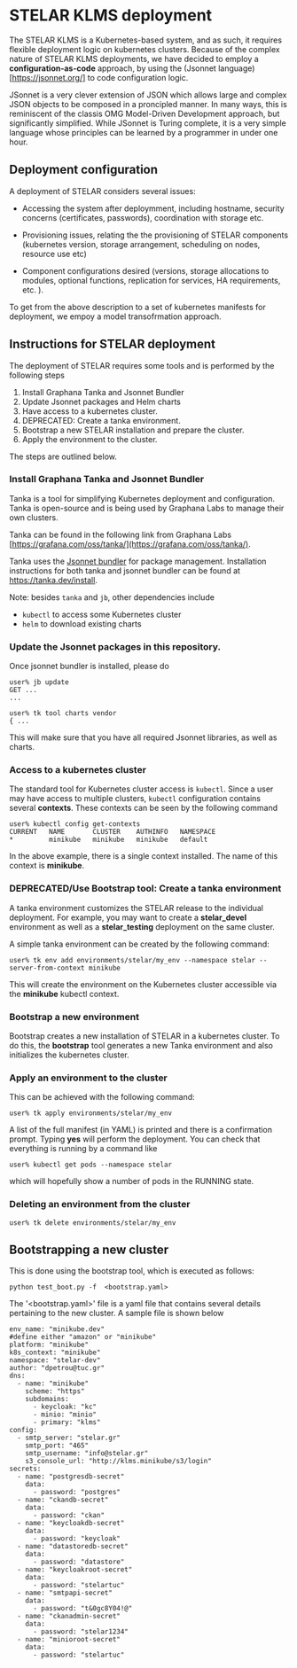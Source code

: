 # STELAR KLMS deployment


The STELAR KLMS is a Kubernetes-based system, and as such, it requires
flexible deployment logic on kubernetes clusters. 
Because of the complex nature of STELAR KLMS deployments,
we have decided to employ a **configuration-as-code** approach, by using the
(Jsonnet language)[https://jsonnet.org/] to code configuration logic.

JSonnet is a very clever extension of JSON which allows large and complex 
JSON objects to be composed in a proncipled manner. In many ways, this is reminiscent of the classis 
OMG Model-Driven Development approach, but significantly simplified.
While JSonnet is Turing complete, it is a very simple language whose principles can be 
learned by a programmer in under one hour.

## Deployment configuration

A deployment of STELAR considers several issues:

 - Accessing the system after deploymment, including
   hostname, security concerns (certificates, passwords),
   coordination with storage etc.

 - Provisioning issues, relating the the provisioning of 
   STELAR components (kubernetes version, storage arrangement,
   scheduling on nodes, resource use etc)

 - Component configurations desired (versions, storage 
   allocations to modules, optional functions, replication 
   for services, HA requirements, etc. ).


To get from the above description to a set of kubernetes manifests for deployment, we empoy a model transofrmation 
approach.


## Instructions for STELAR deployment

The deployment of STELAR requires some tools and is performed by the following steps

 1. Install Graphana Tanka and Jsonnet Bundler
 1. Update Jsonnet packages and Helm charts
 1. Have access to a kubernetes cluster.
 1. DEPRECATED: Create a tanka environment.
 1. Bootstrap a new STELAR installation and prepare the cluster.
 1. Apply the environment to the cluster.

The steps are outlined below.

### Install Graphana Tanka and Jsonnet Bundler

Tanka is a tool for simplifying Kubernetes deployment and 
configuration. Tanka is open-source and is being used by Graphana 
Labs to manage their own clusters.

Tanka can be found in the following link from Graphana Labs 
[https://grafana.com/oss/tanka/](https://grafana.com/oss/tanka/).

Tanka uses the [Jsonnet bundler](https://github.com/jsonnet-bundler/jsonnet-bundler) for 
package management. Installation instructions for both tanka and jsonnet bundler can be found at https://tanka.dev/install.

Note: besides `tanka` and `jb`, other dependencies include 
 - `kubectl` to access some Kubernetes cluster
 - `helm` to download existing charts

### Update the Jsonnet packages in this repository.

Once jsonnet bundler is installed, please do
```
user% jb update
GET ...
...

user% tk tool charts vendor
{ ... 

```

This will make sure that you have all required Jsonnet libraries, as well
as charts.

### Access to a kubernetes cluster

The standard tool for Kubernetes cluster access is `kubectl`. Since a user may
have access to multiple clusters, `kubectl` configuration contains several 
**contexts**. These contexts can be seen by the following command
```
user% kubectl config get-contexts
CURRENT   NAME       CLUSTER    AUTHINFO   NAMESPACE
*         minikube   minikube   minikube   default
```
In the above example, there is a single context installed. The name of this
context is __minikube__.

### DEPRECATED/Use Bootstrap tool: Create a tanka environment

A tanka environment customizes the STELAR release to the individual deployment. For example, you may want to create a __stelar_devel__ 
environment as well as a __stelar_testing__ deployment on the same cluster.

A simple tanka environment can be created by the following command:
```
user% tk env add environments/stelar/my_env --namespace stelar --server-from-context minikube
```

This will create the environment on the Kubernetes cluster accessible
via the __minikube__ kubectl context.

### Bootstrap a new environment

Bootstrap creates a new installation of STELAR in a kubernetes cluster.
To do this, the __bootstrap__ tool generates a new Tanka environment and 
also initializes the kubernetes cluster.


### Apply an environment to the cluster

This can be achieved with the following command:
```
user% tk apply environments/stelar/my_env
```
A list of the full manifest (in YAML) is printed and there is a confirmation prompt. Typing __yes__ will perform the deployment. You can check that
everything is running by a command like
```
user% kubectl get pods --namespace stelar
```
which will hopefully show a number of pods in the RUNNING state.

### Deleting an environment from the cluster
```
user% tk delete environments/stelar/my_env
```


## Bootstrapping a new cluster

This is done using the bootstrap tool, which is executed as follows:
```
python test_boot.py -f  <bootstrap.yaml>
```

The '<bootstrap.yaml>' file is a yaml file that contains several details
pertaining to the new cluster. A sample file is shown below

```
env_name: "minikube.dev"
#define either "amazon" or "minikube"
platform: "minikube"
k8s_context: "minikube"
namespace: "stelar-dev"
author: "dpetrou@tuc.gr"
dns:
  - name: "minikube"
    scheme: "https"
    subdomains:
      - keycloak: "kc"
      - minio: "minio"
      - primary: "klms"
config:
  - smtp_server: "stelar.gr"
    smtp_port: "465"
    smtp_username: "info@stelar.gr"
    s3_console_url: "http://klms.minikube/s3/login"
secrets:
  - name: "postgresdb-secret"
    data:
      - password: "postgres"
  - name: "ckandb-secret"
    data:
      - password: "ckan"
  - name: "keycloakdb-secret"
    data:
      - password: "keycloak"
  - name: "datastoredb-secret"
    data:
      - password: "datastore"
  - name: "keycloakroot-secret"
    data:
      - password: "stelartuc"
  - name: "smtpapi-secret"
    data:
      - password: "t&0gc8Y04!@"
  - name: "ckanadmin-secret"
    data:
      - password: "stelar1234"
  - name: "minioroot-secret"
    data:
      - password: "stelartuc"
```

